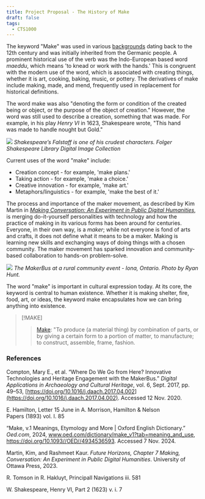 ```yaml
---
title: Project Proposal - The History of Make
draft: false
tags:
  - CTS1000
---
```

 The keyword "Make" was used in various [backgrounds](https://www.oed.com/dictionary/make_v1?tab=etymology&typeOfFormation=derivative) dating back to the 12th century and was initially inherited from the Germanic people. A prominent historical use of the verb was the Indo-European based word _maeddu_, which means 'to knead or work with the hands.' This is congruent with the modern use of the word, which is associated with creating things, whether it is art, cooking, baking, music, or pottery. The derivatives of make include making, made, and mend, frequently used in replacement for historical definitions.

The word make was also "denoting the form or condition of the created being or object, or the purpose of the object of creation." However, the word was still used to describe a creation, something that was made. For example, in his play _Henry VI_ in 1623, Shakespeare wrote, "This hand was made to handle nought but Gold."

![](https://static.wixstatic.com/media/fada4c_029ec8ba031d4765806cc008f7728538~mv2.png/v1/fill/w_1180,h_842,al_c,q_90,enc_auto/fada4c_029ec8ba031d4765806cc008f7728538~mv2.png)
*Shakespeare’s Falstaff is one of his crudest characters. Folger Shakespeare Library Digital Image Collection*

Current uses of the word "make" include:
- Creation concept - for example, 'make plans.'
- Taking action - for example, 'make a choice.'
- Creative innovation - for example, 'make art.'
- Metaphors/linguistics - for example, 'make the best of it.'

The process and importance of the maker movement, as described by Kim Martin in [_Making Conversation: An Experiment in Public Digital Humanities_](https://www.degruyter.com/document/doi/10.1515/9780776640068-010/html), is merging do-it-yourself personalities with technology and how the practice of making in its various forms has been around for centuries. Everyone, in their own way, is a _maker_; while not everyone is fond of arts and crafts, it does not define what it means to be a maker. Making is learning new skills and exchanging ways of doing things with a chosen community. The maker movement has sparked innovation and community-based collaboration to hands-on problem-solve.

![](https://static.wixstatic.com/media/fada4c_ee6db4a59ecd4359815daf6395d4b762~mv2.png/v1/fill/w_1438,h_958,al_c,q_90,usm_0.66_1.00_0.01,enc_auto/fada4c_ee6db4a59ecd4359815daf6395d4b762~mv2.png)
*The MakerBus at a rural community event - Iona, Ontario. Photo by Ryan Hunt.*

The word "make" is important in cultural expression today. At its core, the keyword is central to human existence. Whether it is making shelter, fire, food, art, or ideas, the keyword make encapsulates how we can bring anything into existence.

> [!MAKE]
> > [Make](https://www.oed.com/dictionary/make_v1?tab=meaning_and_use&typeOfFormation=derivative): "To produce (a material thing) by combination of parts, or by giving a certain form to a portion of matter, to manufacture; to construct, assemble, frame, fashion.

### References
Compton, Mary E., et al. “Where Do We Go from Here? Innovative Technologies and Heritage Engagement with the MakerBus.” _Digital Applications in Archaeology and Cultural Heritage_, vol. 6, Sept. 2017, pp. 49–53, [https://doi.org/10.1016/j.daach.2017.04.002](https://doi.org/10.1016/j.daach.2017.04.002). Accessed 12 Nov. 2020.

E. Hamilton, Letter 15 June in A. Morrison, Hamilton & Nelson Papers (1893) vol. I. 85

“Make, v.1 Meanings, Etymology and More | Oxford English Dictionary.” _Oed.com_, 2024, www.oed.com/dictionary/make_v1?tab=meaning_and_use, https://doi.org/10.1093//OED//4934536593. Accessed 7 Nov. 2024.

Martin, Kim, and Rashmeet Kaur. _Future Horizons, Chapter 7 Making, Conversation: An Experiment in Public Digital Humanities_. University of Ottawa Press, 2023.

R. Tomson in R. Hakluyt, Principall Navigations iii. 581

W. Shakespeare, Henry VI, Part 2 (1623) v. i. 7

